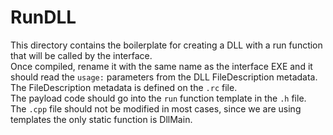 # RunDLL
This directory contains the boilerplate for creating a DLL with a run function that will be called by the interface.  
Once compiled, rename it with the same name as the interface EXE and it should read the `usage:` parameters from the DLL FileDescription metadata.  
The FileDescription metadata is defined on the `.rc` file.  
The payload code should go into the `run` function template in the `.h` file.  
The `.cpp` file should not be modified in most cases, since we are using templates the only static function is DllMain.
